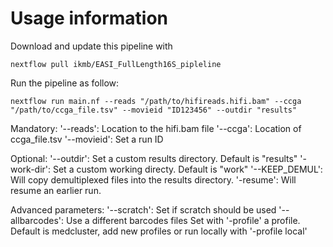 # Usage information

Download and update this pipeline with
```
nextflow pull ikmb/EASI_FullLength16S_pipleline
```
Run the pipeline as follow:
```
nextflow run main.nf --reads "/path/to/hifireads.hifi.bam" --ccga "/path/to/ccga_file.tsv" --movieid "ID123456" --outdir "results"
```
Mandatory:
'--reads': Location to the hifi.bam file
'--ccga': Location of ccga_file.tsv
'--movieid': Set a run ID

Optional:
'--outdir': Set a custom results directory. Default is "results"
'-work-dir': Set a custom working directy. Default is "work"
'--KEEP_DEMUL': Will copy demultiplexed files into the results directory.
'-resume': Will resume an earlier run.

Advanced parameters:
'--scratch': Set if scratch should be used
'--allbarcodes': Use a different barcodes files
Set with '-profile' a profile. Default is medcluster, add new profiles or run locally with '-profile local'
